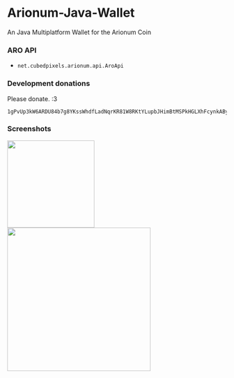 # Arionum-Java-Wallet
An Java Multiplatform Wallet for the Arionum Coin


### ARO API

- `net.cubedpixels.arionum.api.AroApi`

### Development donations

Please donate. :3

```
1gPvUp3kW6ARDU84b7g8YKssWhdfLadNqrKR81W8RKtYLupbJHimBtMSPkHGLXhFcynkABydovjiRUUCM3SZxCG
```

### Screenshots
<img src="https://media.discordapp.net/attachments/441559202041823233/483339230228250645/unknown.png?width=348&height=676" width="200px"></img>
<img src="https://media.discordapp.net/attachments/441559202041823233/483339379759120384/unknown.png?width=348&height=676" height="329px"></img>

